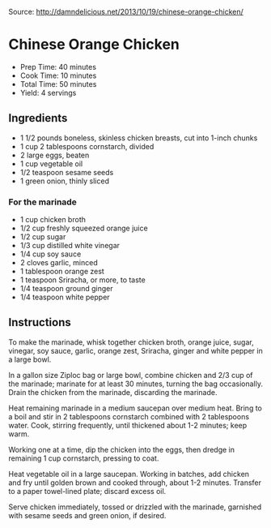 Source: http://damndelicious.net/2013/10/19/chinese-orange-chicken/

# Chinese Orange Chicken

 * Prep Time: 40 minutes
 * Cook Time: 10 minutes
 * Total Time: 50 minutes
 * Yield: 4 servings

## Ingredients
 * 1 1/2 pounds boneless, skinless chicken breasts, cut into 1-inch chunks
 * 1 cup 2 tablespoons cornstarch, divided
 * 2 large eggs, beaten
 * 1 cup vegetable oil
 * 1/2 teaspoon sesame seeds
 * 1 green onion, thinly sliced

### For the marinade
 * 1 cup chicken broth
 * 1/2 cup freshly squeezed orange juice
 * 1/2 cup sugar
 * 1/3 cup distilled white vinegar
 * 1/4 cup soy sauce
 * 2 cloves garlic, minced
 * 1 tablespoon orange zest
 * 1 teaspoon Sriracha, or more, to taste
 * 1/4 teaspoon ground ginger
 * 1/4 teaspoon white pepper

## Instructions

To make the marinade, whisk together chicken broth, orange juice, sugar, vinegar, soy sauce, garlic, orange zest, Sriracha, ginger and white pepper in a large bowl.

In a gallon size Ziploc bag or large bowl, combine chicken and 2/3 cup of the marinade; marinate for at least 30 minutes, turning the bag occasionally. Drain the chicken from the marinade, discarding the marinade.

Heat remaining marinade in a medium saucepan over medium heat. Bring to a boil and stir in 2 tablespoons cornstarch combined with 2 tablespoons water. Cook, stirring frequently, until thickened about 1-2 minutes; keep warm.

Working one at a time, dip the chicken into the eggs, then dredge in remaining 1 cup cornstarch, pressing to coat.

Heat vegetable oil in a large saucepan. Working in batches, add chicken and fry until golden brown and cooked through, about 1-2 minutes. Transfer to a paper towel-lined plate; discard excess oil.

Serve chicken immediately, tossed or drizzled with the marinade, garnished with sesame seeds and green onion, if desired.
